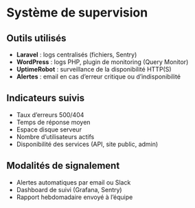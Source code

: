 # Système de supervision

## Outils utilisés
- **Laravel** : logs centralisés (fichiers, Sentry)
- **WordPress** : logs PHP, plugin de monitoring (Query Monitor)
- **UptimeRobot** : surveillance de la disponibilité HTTP(S)
- **Alertes** : email en cas d’erreur critique ou d’indisponibilité

## Indicateurs suivis
- Taux d’erreurs 500/404
- Temps de réponse moyen
- Espace disque serveur
- Nombre d’utilisateurs actifs
- Disponibilité des services (API, site public, admin)

## Modalités de signalement
- Alertes automatiques par email ou Slack
- Dashboard de suivi (Grafana, Sentry)
- Rapport hebdomadaire envoyé à l’équipe
